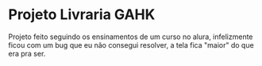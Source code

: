 <h1>Projeto Livraria GAHK</h1>
  Projeto feito seguindo os ensinamentos de um curso no alura, infelizmente ficou com um bug que eu não consegui resolver, a tela fica "maior" do que era pra ser.
